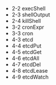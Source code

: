 - 2-2   execShell
- 2-3   shellOutput
- 2-4   killShell
- 3-2   cronExpr
- 3-3   cron
- 4-3   etcd
- 4-4   etcdPut
- 4-5   etcdGet
- 4-6   etcdAll
- 4-7   etcdDel
- 4-8   etcdLease
- 4-9   etcdWatch